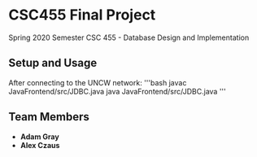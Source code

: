 # CSC455 Final Project
Spring 2020 Semester
CSC 455 - Database Design and Implementation 

## Setup and Usage  

After connecting to the UNCW network:
'''bash
javac JavaFrontend/src/JDBC.java
java JavaFrontend/src/JDBC.java
'''

## Team Members
* **Adam Gray**
* **Alex Czaus**
